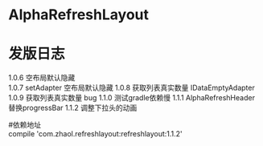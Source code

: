 # AlphaRefreshLayout
# 发版日志
  1.0.6 空布局默认隐藏  
  1.0.7 setAdapter 空布局默认隐藏 
  1.0.8 获取列表真实数量 IDataEmptyAdapter
  1.0.9 获取列表真实数量 bug
  1.1.0 测试gradle依赖慢
  1.1.1 AlphaRefreshHeader替换progressBar
  1.1.2 调整下拉头的动画

  
#依赖地址   
  compile 'com.zhaol.refreshlayout:refreshlayout:1.1.2'
